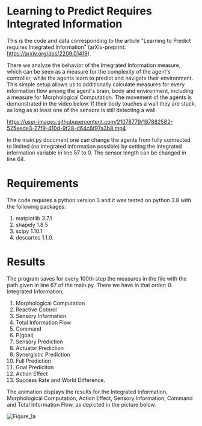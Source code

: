 # Learning to Predict Requires Integrated Information
This is the code and data corresponding to the article "Learning to Predict requires Integrated Information" (arXiv-preprint: https://arxiv.org/abs/2209.01418). 

There we analyze the behavior of the Integrated Information measure, which can be seen as a measure for the complexity of the agent's controller, while the agents learn to predict and navigate their environment. This simple setup allows us to additionally calculate measures for every information flow among the agent's brain, body and environment, including a measure for Morphological Computation. The movement
of the agents is demonstrated in the video below. If their body touches a wall they are stuck, as long as at least one of the sensors is still detecting a wall.



https://user-images.githubusercontent.com/21078779/187882582-525eede3-27f9-410d-9f28-d64c6f97a3b8.mp4



In the main.py document one can change the agents from fully connected to limited (no integrated information possible) by setting the integrated information variable in line 57 to 0. 
The sensor length can be changed in line 64.

# Requirements
The code requires a python version 3 and it was tested on python 3.8 with the following packages: 
1. matplotlib 3.7.1 
2. shapely 1.8.5 
3. scipy 1.10.1 
4. descartes 1.1.0. 

# Results

The program saves for every 100th step the measures in the file with the path given in line 67 of the main.py. 
There we have in that order:
0. Integrated Information,
1. Morphological Computation
2. Reactive Cotnrol
3. Sensory Information
4. Total Information Flow
5. Command
6. P(goal)
7. Sensory Prediction
8. Actuator Prediction
9. Synergistic Prediction
10. Full Prediction
11. Goal Prediciton
12. Action Effect
13. Success Rate and World Difference.

The animation displays the results for the Integrated Information, Morphological Computation, Action Effect, Sensory Information, Command and Total Information Flow, as depicted in the picture below. 

![Figure_1a](https://user-images.githubusercontent.com/21078779/227466420-36e0cc59-412c-421b-807f-dcb4578e8871.png)
